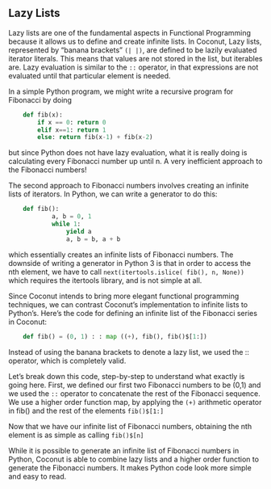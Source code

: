 ## Lazy Lists

Lazy lists are one of the fundamental aspects in Functional Programming because it allows us to define and create infinite lists.  In Coconut, Lazy lists, represented by “banana brackets” `(| |)`, are defined to be lazily evaluated iterator literals. This means that values are not stored in the list, but iterables are. Lazy evaluation is similar to the `::` operator, in that expressions are not evaluated until that particular element is needed. 

In a simple Python program, we might write a recursive program for Fibonacci by doing 


```python
	def fib(x):
		if x == 0: return 0
		elif x==1: return 1
 		else: return fib(x-1) + fib(x-2)
```

but since Python does not have lazy evaluation, what it is really doing is calculating every Fibonacci number up until n. A very inefficient approach to the Fibonacci numbers!

The second approach to Fibonacci numbers involves creating an infinite lists of iterators. In Python, we can write a generator to do this:

```python
	def fib():
    		a, b = 0, 1
    		while 1:
        		yield a
        		a, b = b, a + b
```
which essentially creates an infinite lists of Fibonacci numbers. The downside of writing a generator in Python 3 is that in order to access the nth element, we have to call `next(itertools.islice( fib(), n, None))` which requires the itertools library, and is not simple at all.

Since Coconut intends to bring more elegant functional programming techniques, we can contrast Coconut’s implementation to infinite lists to Python’s. Here’s the code for defining an infinite list of the Fibonacci series in Coconut:

```python
	def fib() = (0, 1) : : map ((+), fib(), fib()$[1:])
```

Instead of using the banana brackets to denote a lazy list, we used the :: operator, which is completely valid. 

Let’s break down this code, step-by-step to understand what exactly is going here. First, we defined our first two Fibonacci numbers to be (0,1) and we used the `::` operator to concatenate the rest of the Fibonacci sequence. We use a higher order function map, by applying the `(+)` arithmetic operator in fib() and the rest of the elements `fib()$[1:]`

Now that we have our infinite list of Fibonacci numbers, obtaining the nth element is as simple as calling `fib()$[n]`


While it is possible to generate an infinite list of Fibonacci numbers in Python, Coconut is able to combine lazy lists and a higher order function to generate the Fibonacci numbers. It makes Python code look more simple and easy to read. 
